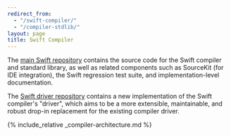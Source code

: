 ```yaml
---
redirect_from:
  - "/swift-compiler/"
  - "/compiler-stdlib/"
layout: page
title: Swift Compiler
---
```


The [main Swift repository][swift-repo] contains the source code for
the Swift compiler and standard library, as well as related components
such as SourceKit (for IDE integration), the Swift regression test
suite, and implementation-level documentation.

The [Swift driver repository][swift-driver-repo] contains a new
implementation of the Swift compiler's "driver", which aims to be a
more extensible, maintainable, and robust drop-in replacement for the
existing compiler driver.

{% include_relative _compiler-architecture.md %}

[bugtracker]:  https://github.com/apple/swift/issues
[swift-repo]: https://github.com/apple/swift "Swift repository"
[swift-driver-repo]: https://github.com/apple/swift-driver "Swift driver repository"
